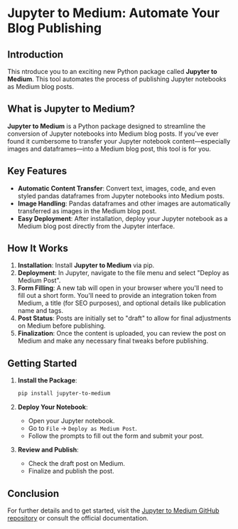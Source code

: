 # Jupyter to Medium: Automate Your Blog Publishing

## Introduction

This ntroduce you to an exciting new Python package called **Jupyter to Medium**. This tool automates the process of publishing Jupyter notebooks as Medium blog posts.

## What is Jupyter to Medium?

**Jupyter to Medium** is a Python package designed to streamline the conversion of Jupyter notebooks into Medium blog posts. If you've ever found it cumbersome to transfer your Jupyter notebook content—especially images and dataframes—into a Medium blog post, this tool is for you.

## Key Features

- **Automatic Content Transfer**: Convert text, images, code, and even styled pandas dataframes from Jupyter notebooks into Medium posts.
- **Image Handling**: Pandas dataframes and other images are automatically transferred as images in the Medium blog post.
- **Easy Deployment**: After installation, deploy your Jupyter notebook as a Medium blog post directly from the Jupyter interface.

## How It Works

1. **Installation**: Install **Jupyter to Medium** via pip.
2. **Deployment**: In Jupyter, navigate to the file menu and select "Deploy as Medium Post".
3. **Form Filling**: A new tab will open in your browser where you'll need to fill out a short form. You'll need to provide an integration token from Medium, a title (for SEO purposes), and optional details like publication name and tags.
4. **Post Status**: Posts are initially set to "draft" to allow for final adjustments on Medium before publishing.
5. **Finalization**: Once the content is uploaded, you can review the post on Medium and make any necessary final tweaks before publishing.

## Getting Started

1. **Install the Package**:
    ```bash
    pip install jupyter-to-medium
    ```

2. **Deploy Your Notebook**:
    - Open your Jupyter notebook.
    - Go to `File` -> `Deploy as Medium Post`.
    - Follow the prompts to fill out the form and submit your post.

3. **Review and Publish**:
    - Check the draft post on Medium.
    - Finalize and publish the post.


## Conclusion

For further details and to get started, visit the [Jupyter to Medium GitHub repository](https://github.com/username/jupyter-to-medium) or consult the official documentation.
